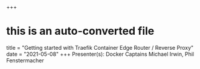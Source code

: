 +++
# this is an auto-converted file
title = "Getting started with Traefik Container Edge Router / Reverse Proxy"
date = "2021-05-08"
+++
Presenter(s): Docker Captains Michael Irwin, Phil Fenstermacher

